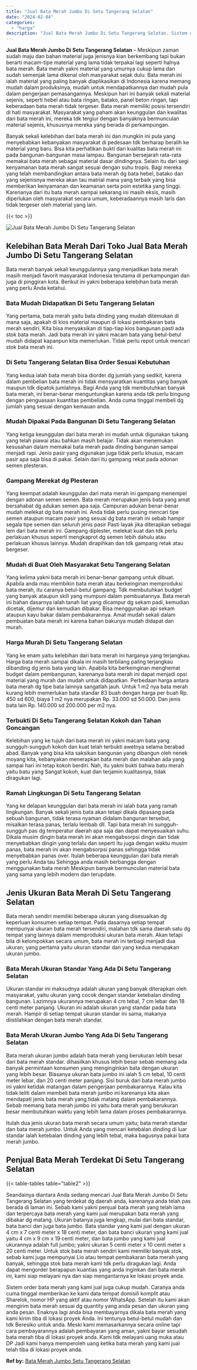 ```yaml
---
title: "Jual Bata Merah Jumbo Di Setu Tangerang Selatan"
date: "2024-02-04"
categories: 
  - "harga"
description: "Jual Bata Merah Jumbo Di Setu Tangerang Selatan. Sistem order bata merah yang kami jual juga cukup mudah. Caranya anda cuma tinggal memberikan ke kami data t..."
---
```


**Jual Bata Merah Jumbo Di Setu Tangerang Selatan** – Meskipun zaman sudah maju dan bahan material juga jenisnya kian berkembang tapi bukan berarti macam-tipe material yang lama tidak terpakai lagi seperti halnya bata merah. Bata merah yakni material yang umurnya cukup lama dan sudah semenjak lama dikenal oleh masyarakat sejak dulu. Bata merah ini ialah material yang paling banyak diaplikasikan di Indonesia karena memang mudah dalam produksinya, mudah untuk mendapatkannya dan mudah pula dalam pengerjaan pemasangannya. Meskipun hari ini banyak sekali material sejenis, seperti hebel atau bata ringan, batako, panel beton ringan, tapi keberadaan bata merah tidak tergeser. Bata merah memiliki posisi tersendiri di hati masyarakat. Masyarakat yang paham akan keunggulan dan kwalitas dari bata merah ini, mereka tdk tergiur dengan banyaknya bermunculan material sejenis, khususnya mereka yang berada di perkampungan.

Banyak sekali kelebihan dari bata merah ini dan mungkin ini pula yang menyebabkan kebanyakan masyarakat di pedesaan tdk berharap beralih ke material yang baru. Bisa kita perhatikan bukti dari kualitas bata merah ini pada bangunan-bangunan masa lampau. Bangunan bersejarah rata-rata memakai bata merah sebagai material dasar dindingnya. Selain itu dari segi kenyamanan bata merah sangat sesuai dengan suhu tropis. Bagi mereka yang telah membandingkan antara bata merah dg bata hebel, batako dan yang sejenisnya mereka akan tau matrial mana yang terbaik yang bisa memberikan kenyamanan dan keamanan serta poin estetika yang tinggi. Karenanya dari itu bata merah sampai sekarang ini masih eksis, masih diperlukan oleh masyarakat secara umum, keberadaannya masih laris dan tidak tergeser oleh material yang lain.

{{< toc >}}

![Jual Bata Merah Jumbo Di Setu Tangerang Selatan](/images/jual-bata-merah-02.png)

## Kelebihan Bata Merah Dari Toko Jual Bata Merah Jumbo Di Setu Tangerang Selatan

Bata merah banyak sekali keunggulannya yang menjadikan bata merah masih menjadi favorit masyarakat Indonesia terutama di perkampungan dan juga di pinggiran kota. Berikut ini yakni beberapa kelebihan bata merah yang perlu Anda ketahui.

### Bata Mudah Didapatkan Di Setu Tangerang Selatan

Yang pertama, bata merah yaitu bata dinding yang mudah ditemukan di mana saja, apakah di kios material maupun di lokasi pembakaran bata merah sendiri. Kita bisa menyaksikan di tiap-tiap kios bangunan pasti ada stok bata merah. Jadi bata merah ini yakni macam bata yang betul-betul mudah didapat kapanpun kita memerlukan. Tidak perlu repot untuk mencari stok bata merah ini.

### Di Setu Tangerang Selatan Bisa Order Sesuai Kebutuhan

Yang kedua ialah bata merah bisa diorder dg jumlah yang sedikit, karena dalam pembelian bata merah ini tidak mensyaratkan kuantitas yang banyak maupun tdk dipatok jumlahnya. Bagi Anda yang tdk membutuhkan banyak bata merah, ini benar-benar menguntungkan karena anda tdk perlu bingung dengan penguasaan kuantitas pembelian. Anda cuma tinggal membeli dg jumlah yang sesuai dengan kemauan anda.

### Mudah Dipakai Pada Bangunan Di Setu Tangerang Selatan

Yang ketiga keunggulan dari bata merah ini mudah untuk digunakan tukang yang telah piawai atau bahkan masih belajar. Tidak akan menemukan kesusahan dalam memakai bata merah pada dinding bangunan sampai menjadi rapi. Jenis pasir yang digunakan juga tidak perlu khusus, macam pasir apa saja bisa di pakai. Selain dari itu gampang rekat pada adonan semen plesteran.

### Gampang Merekat dg Plesteran

Yang keempat adalah keunggulan dari mata merah ini gampang menempel dengan adonan semen semen. Bata merah merupakan jenis bata yang amat bersahabat dg adukan semen apa saja. Campuran adukan benar-benar mudah melekat dg bata merah ini. Anda tidak perlu pusing mencari tipe semen ataupun macam pasir yang sesuai dg bata merah ini sebab hampir segala tipe semen dan seluruh jenis pasir Pasti layak jika diterapkan sebagai lem dari bata merah ini. Gampang diplester, melekat kuat dan tdk perlu perlakuan khusus seperti mengkaprot dg semen lebih dahulu atau perlakuan khusus lainnya. Mudah dirapihkan dan tdk gampang retak atau bergeser.

### Mudah di Buat Oleh Masyarakat Setu Tangerang Selatan

Yang kelima yakni bata merah ini benar-benar gampang untuk dibuat. Apabila anda mau membikin bata merah atau berkeinginan memproduksi bata merah, itu caranya betul-betul gampang. Tdk membutuhkan budget yang banyak ataupun skill yang mumpuni dalam pembuatannya. Bata merah ini bahan dasarnya ialah tanah liat yang dicampur dg sekam padi, kemudian dicetak, dijemur dan kemudian dibakar. Bisa menggunakan api sekam ataupun kayu bakar dalam pembakarannya. Amat mudah sekali dalam pembuatan bata merah ini karena bahan bakunya mudah didapat dan murah.

### Harga Murah Di Setu Tangerang Selatan

Yang ke enam yaitu kelebihan dari bata merah ini harganya yang terjangkau. Harga bata merah sampai dikala ini masih terbilang paling terjangkau dibanding dg jenis bata yang lain. Apabila kita berkeinginan menghemat budget dalam pembangunan, karenanya bata merah ini dapat menjadi opsi material yang murah dan mudah untuk didapatkan. Perbedaan harga antara bata merah dg tipe bata lainnya sangatlah jauh. Untuk 1 m2 nya bata merah kurang lebih memerlukan bata standar 83 buah dengan harga per buah Rp. 450 sd 600, biaya 1 m2 nya merupakan Rp. 33.000 sd 50.000. Dan jenis bata lain Rp. 140.000 sd 200.000 per m2 nya.

### Terbukti Di Setu Tangerang Selatan Kokoh dan Tahan Goncangan

Kelebihan yang ke tujuh dari bata merah ini yakni macam bata yang sungguh-sungguh kokoh dan kuat telah terbukti awetnya selama berabad abad. Banyak yang bisa kita saksikan bangunan yang dibangun oleh nenek moyang kita, kebanyakan menerapkan bata merah dan malahan ada yang sampai hari ini tetap kokoh berdiri. Nah, itu yakni bukti bahwa batu merah yaitu batu yang Sangat kokoh, kuat dan terjamin kualitasnya, tidak diragukan lagi.

### Ramah Lingkungan Di Setu Tangerang Selatan

Yang ke delapan keunggulan dari bata merah ini ialah bata yang ramah lingkungan. Banyak sekali jenis bata akan tetapi dikala dipasang pada sebuah bangunan, tidak terasa nyaman didalam bangunan tersebut, misalkan terasa panas, terlalu lembab dll. Tapi bata merah ini sungguh-sungguh pas dg temperatur daerah apa saja dan dapat menyesuaikan suhu. Dikala musim dingin bata merah ini akan mengabsorpsi dingin dan tidak menyebabkan dingin yang terlalu dan seperti itu juga dengan waktu musim panas, bata merah ini akan mengabsorpsi panas sehingga tidak menyebabkan panas over. Itulah beberapa keunggulan dari bata merah yang perlu Anda tau Sehingga anda masih berbangga dengan menggunakan bata merah Meskipun banyak bermunculan material bata yang sama yang lebih modern dan terupdate.

## Jenis Ukuran Bata Merah Di Setu Tangerang Selatan

Bata merah sendiri memiliki beberapa ukuran yang disesuaikan dg keperluan konsumen setiap tempat. Pada dasarnya setiap tempat mempunyai ukuran bata merah tersendiri, malahan tdk sama daerah satu dg tempat yang lainnya dalam memproduksi ukuran bata merah. Akan tetapi bila di kelompokkan secara umum, bata merah ini terbagi menjadi dua ukuran; yang pertama yaitu ukuran standar dan yang kedua merupakan ukuran jumbo.

### Bata Merah Ukuran Standar Yang Ada Di Setu Tangerang Selatan

Ukuran standar ini maksudnya adalah ukuran yang banyak diterapkan oleh masyarakat, yaitu ukuran yang cocok dengan standar ketebalan dinding bangunan. Lazimnya ukurannya merupakan 4 cm tebal, 7 cm lebar dan 18 centi meter panjang. Ukuran ini adalah ukuran yang standar pada bata merah. Hampir di setiap tempat ukuran standar ini sama, makanya diistilahkan dengan bata merah standar.

### Bata Merah Ukuran Jumbo Yang Ada Di Setu Tangerang Selatan

Bata merah ukuran jumbo adalah bata merah yang berukuran lebih besar dari bata merah standar. dihasilkan khusus lebih besar sebab memang ada banyak permintaan konsumen yang menginginkan bata dengan ukuran yang lebih besar. Biasanya ukuran bata jumbo ini ialah 5 cm tebal, 10 centi meter lebar, dan 20 centi meter panjang. Sisi buruk dari bata merah jumbo ini yakni ketidak matangan dalam pengerjaan pembakarannya. Kalau kita tidak teliti dalam membeli bata merah jumbo ini karenanya kita akan mendapati jenis bata merah yang tidak matang dalam pembakarannya. Sebab memang bata merah jumbo ini yaitu bata merah yang berukuran besar membutuhkan waktu yang lebih lama dalam proses pembakarannya.

Itulah dua jenis ukuran bata merah secara umum yaitu; bata merah standar dan bata merah jumbo. Untuk Anda yang mencari ketebalan dinding di luar standar ialah ketebalan dinding yang lebih tebal, maka bagusnya pakai bata merah jumbo.

## Penjual Bata Merah Terdekat Di Setu Tangerang Selatan

{{< table-tables table="table2" >}}

Seandainya diantara Anda sedang mencari Jual Bata Merah Jumbo Di Setu Tangerang Selatan yang terdekat dg daerah anda, karenanya anda telah pas berada di laman ini. Sebab kami yakni penjual bata merah yang telah lama dan terpercaya bata merah yang kami jual merupakan bata merah yang dibakar dg matang. Ukuran batanya juga lengkap, mulai dari bata standar, bata banci dan juga bata jumbo. Bata standar yang kami jual dengan ukuran 4 cm x 7 centi meter x 18 centi meter, dan bata banci ukuran yang kami jual yaitu 4 cm x 9 cm x 19 centi meter, dan bata jumbo yang kami jual ukurannya adalah full jumbo; yakni ukuran 5 centi meter x 10 centi meter x 20 centi meter. Untuk stok bata merah sendiri kami memiliki banyak stok, sebab kami juga mempunyai Lio atau tempat pembakaran bata merah yang banyak, sehingga stok bata merah kami tdk perlu diragukan lagi. Anda dapat mengorder berapapun kuantias yang anda inginkan dari bata merah ini, kami siap melayani nya dan siap mengantarnya ke lokasi proyek anda.

Sistem order bata merah yang kami jual juga cukup mudah. Caranya anda cuma tinggal memberikan ke kami data tempat domisili komplit atau Sharelok, nomor HP yang aktif atau nomor WhatsApp. Setelah itu kami akan mengirim bata merah sesuai dg quantity yang anda pesan dan ukuran yang anda pesan. Enaknya lagi anda bisa membayarnya dikala bata merah yang kami kirim tiba di lokasi proyek Anda. Ini tentunya betul-betul mudah dan tdk Beresiko untuk anda. Meski kami memasarkannya secara online tapi cara pembayarannya adalah pembayaran yang aman, yakni bayar sesudah bata merah tiba di lokasi proyek anda. Kami tdk melayani uang muka atau DP Jadi kami hanya memperoleh uang ketika bata merah yang kami jual telah tiba di lokasi proyek anda.

**Ref by:** [Bata Merah Jumbo Setu Tangerang Selatan](https://id.wikipedia.org/wiki/Bata)
